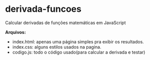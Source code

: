 # derivada-funcoes
Calcular derivadas de funções matemáticas em JavaScript

**Arquivos:**
  - index.html: apenas uma página simples pra exibir os resultados.
  - index.css: alguns estilos usados na pagina.
  - codigo.js: todo o código usado(para calcular a derivada e testar)
